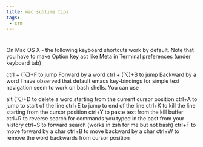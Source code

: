```yaml
---
title: mac sublime tips
tags:
 - crm
---
```



#
On Mac OS X - the following keyboard shortcuts work by default. Note that you have to make Option key act like Meta in Terminal preferences (under keyboard tab)

ctrl + (⌥)+F to jump Forward by a word
ctrl + (⌥)+B to jump Backward by a word
I have observed that default emacs key-bindings for simple text navigation seem to work on bash shells. You can use

alt (⌥)+D to delete a word starting from the current cursor position
ctrl+A to jump to start of the line
ctrl+E to jump to end of the line
ctrl+K to kill the line starting from the cursor position
ctrl+Y to paste text from the kill buffer
ctrl+R to reverse search for commands you typed in the past from your history
ctrl+S to forward search (works in zsh for me but not bash)
ctrl+F to move forward by a char
ctrl+B to move backward by a char
ctrl+W to remove the word backwards from cursor position
